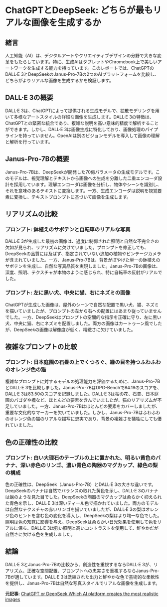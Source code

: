 # ChatGPTとDeepSeek: どちらが最もリアルな画像を生成するか

## 緒言

人工知能（AI）は、デジタルアートやクリエイティブデザインの分野で大きな変革をもたらしています。特に、生成AIはタブレットやChromebook上で美しいアートワークを生成する能力を持っています。このレポートでは、ChatGPTのDALL·E 3とDeepSeekのJanus-Pro-7Bの2つのAIプラットフォームを比較し、どちらがよりリアルな画像を生成するかを検証します。

## DALL·E 3の概要

DALL·E 3は、ChatGPTによって提供される生成モデルで、拡散モデリングを用いて多様なアートスタイルの詳細な画像を生成します。DALL·E 3の特徴は、ChatGPTとの緊密な統合であり、複雑な説明を高い意味的精度で解析することができます。しかし、DALL·E 3は画像生成に特化しており、画像処理のパイプラインを持っていません。OpenAIは別のビジョンモデルを導入して画像の理解と解析を行っています。

## Janus-Pro-7Bの概要

Janus-Pro-7Bは、DeepSeekが開発した70億パラメータの生成モデルです。このモデルは、視覚理解とテキストから画像への生成を分離した二重エンコーダ設計を採用しています。理解エンコーダは画像を分析し、物体やシーンを識別し、それを意味のあるテキストに変換します。一方、生成エンコーダは説明を視覚要素に変換し、テキストプロンプトに基づいて画像を生成します。

## リアリズムの比較

### プロンプト: 鉢植えのサボテンと自転車のリアルな写真

DALL·E 3が生成した最初の画像は、過度に制御された照明と自然な不完全さの欠如が見られ、リアリズムに欠けていました。プロンプトを修正しても、DeepSeekの品質には及ばず、指定されていない追加の植物やビンテージカメラが含まれていました。一方、Janus-Pro-7Bは、背景がぼやけた単一の鉢植えのサボテンを生成し、自然な写真品質を実現しました。Janus-Pro-7Bの画像は、深度、照明、テクスチャが本物のように感じられ、特に自転車の反射がリアルでした。

### プロンプト: 左に黒い犬、中央に猫、右にネズミの画像

ChatGPTが生成した画像は、屋外のシーンで自然な配置で黒い犬、猫、ネズミを描いていましたが、プロンプトの左から右への配置にはあまり従っていませんでした。一方、DeepSeekはプロンプトの空間的な指示を正確に守り、左に黒い犬、中央に猫、右にネズミを配置しました。両方の画像はカートゥーン風でしたが、DeepSeekの画像は解像度が低く、精緻さに欠けていました。

## 複雑なプロンプトの比較

### プロンプト: 日本庭園の石畳の上でくつろぐ、緑の目を持つふわふわのオレンジ色の猫

複雑なプロンプトに対するモデルの処理能力を評価するために、Janus-Pro-7BとDALL·E 3を比較しました。Janus-Pro-7BはDPG-Benchで84.19のスコアを、DALL·E 3は83.50のスコアを記録しました。DALL·E 3は桜の花、石畳、日本庭園のパゴダや橋など、ほとんどの要素を含んでいましたが、猫のリアリズムが不足していました。一方、Janus-Pro-7Bはほとんどの要素をカバーしましたが、重要な文化的なマーカーを欠いていました。しかし、Janus-Pro-7Bはふわふわのオレンジ色の猫のリアルな描写に忠実であり、背景の複雑さを犠牲にしても優れていました。

## 色の正確性の比較

### プロンプト: 白い大理石のテーブルの上に置かれた、明るい黄色のバナナ、深い赤色のリンゴ、濃い青色の陶器のマグカップ、緑色の梨の構成

色の正確性は、DeepSeek（Janus-Pro-7B）とDALL·E 3の大きな違いです。DeepSeekのバナナは自然でバランスの取れた黄色を示し、DALL·E 3のバナナは蝋のような見た目でした。DeepSeekの陶器のマグカップは柔らかく抑えられた青色を示し、DALL·E 3は深いティール色で描かれていました。両方のモデルは自然なテクスチャの赤いリンゴを描いていましたが、DALL·E 3の梨はオレンジ色のヒントを含む色の変化を導入し、DeepSeekの梨はより均一な色でした。照明は色の知覚に影響を与え、DeepSeekは柔らかい日光効果を使用して色をリアルに保ち、DALL·E 3は強い照明と高いコントラストを使用して、鮮やかだが自然さに欠ける色を生成しました。

## 結論

DALL·E 3とJanus-Pro-7Bの比較から、創造性を重視するならDALL·E 3が、リアリズム、正確な空間配置、プロンプトへの忠実さを重視するならJanus-Pro-7Bが適しています。DALL·E 3は洗練された出力と鮮やかな色で芸術的な柔軟性を提供し、Janus-Pro-7Bは自然な写真スタイルでリアルな画像を生成します。

**元記事:** [ChatGPT or DeepSeek Which AI platform creates the most realistic images](https://www.androidpolice.com/chatgpt-vs-deepseek-images/)